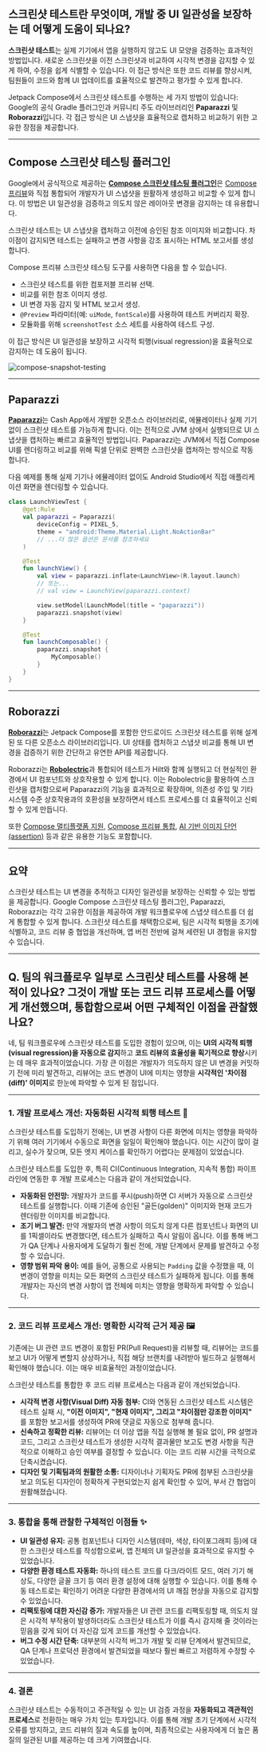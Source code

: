 ## 스크린샷 테스트란 무엇이며, 개발 중 UI 일관성을 보장하는 데 어떻게 도움이 되나요?

**스크린샷 테스트**는 실제 기기에서 앱을 실행하지 않고도 UI 모양을 검증하는 효과적인 방법입니다. 새로운 스크린샷을 이전 스크린샷과 비교하여 시각적 변경을 감지할 수 있게 하여, 수정을 쉽게 식별할 수 있습니다. 이 접근 방식은 또한 코드 리뷰를 향상시켜, 팀원들이 코드와 함께 UI 업데이트를 효율적으로 발견하고 평가할 수 있게 합니다.

Jetpack Compose에서 스크린샷 테스트를 수행하는 세 가지 방법이 있습니다: Google의 공식 Gradle 플러그인과 커뮤니티 주도 라이브러리인 **Paparazzi** 및 **Roborazzi**입니다. 각 접근 방식은 UI 스냅샷을 효율적으로 캡처하고 비교하기 위한 고유한 장점을 제공합니다.

-----

## Compose 스크린샷 테스팅 플러그인

Google에서 공식적으로 제공하는 [**Compose 스크린샷 테스팅 플러그인**](https://developer.android.com/studio/preview/compose-screenshot-testing)은 [Compose 프리뷰](https://developer.android.com/develop/ui/compose/tooling/previews)와 직접 통합되어 개발자가 UI 스냅샷을 원활하게 생성하고 비교할 수 있게 합니다. 이 방법은 UI 일관성을 검증하고 의도치 않은 레이아웃 변경을 감지하는 데 유용합니다.

스크린샷 테스트는 UI 스냅샷을 캡처하고 이전에 승인된 참조 이미지와 비교합니다. 차이점이 감지되면 테스트는 실패하고 변경 사항을 강조 표시하는 HTML 보고서를 생성합니다.

Compose 프리뷰 스크린샷 테스팅 도구를 사용하면 다음을 할 수 있습니다.

  * 스크린샷 테스트를 위한 컴포저블 프리뷰 선택.
  * 비교를 위한 참조 이미지 생성.
  * UI 변경 자동 감지 및 HTML 보고서 생성.
  * `@Preview` 파라미터(예: `uiMode`, `fontScale`)를 사용하여 테스트 커버리지 확장.
  * 모듈화를 위해 `screenshotTest` 소스 세트를 사용하여 테스트 구성.

이 접근 방식은 UI 일관성을 보장하고 시각적 퇴행(visual regression)을 효율적으로 감지하는 데 도움이 됩니다.

![compose-snapshot-testing](./screenshots/compose-snapshot-testing.png)

-----

## Paparazzi

[**Paparazzi**](https://github.com/cashapp/paparazzi)는 Cash App에서 개발한 오픈소스 라이브러리로, 에뮬레이터나 실제 기기 없이 스크린샷 테스트를 가능하게 합니다. 이는 전적으로 JVM 상에서 실행되므로 UI 스냅샷을 캡처하는 빠르고 효율적인 방법입니다. Paparazzi는 JVM에서 직접 Compose UI를 렌더링하고 비교를 위해 픽셀 단위로 완벽한 스크린샷을 캡처하는 방식으로 작동합니다.

다음 예제를 통해 실제 기기나 에뮬레이터 없이도 Android Studio에서 직접 애플리케이션 화면을 렌더링할 수 있습니다.

```kotlin
class LaunchViewTest {
    @get:Rule
    val paparazzi = Paparazzi(
        deviceConfig = PIXEL_5,
        theme = "android:Theme.Material.Light.NoActionBar"
        // ...더 많은 옵션은 문서를 참조하세요
    )

    @Test
    fun launchView() {
        val view = paparazzi.inflate<LaunchView>(R.layout.launch)
        // 또는...
        // val view = LaunchView(paparazzi.context)

        view.setModel(LaunchModel(title = "paparazzi"))
        paparazzi.snapshot(view)
    }

    @Test
    fun launchComposable() {
        paparazzi.snapshot {
            MyComposable()
        }
    }
}
```

-----

## Roborazzi

[**Roborazzi**](https://github.com/takahirom/roborazzi)는 Jetpack Compose를 포함한 안드로이드 스크린샷 테스트를 위해 설계된 또 다른 오픈소스 라이브러리입니다. UI 상태를 캡처하고 스냅샷 비교를 통해 UI 변경을 검증하기 위한 간단하고 유연한 API를 제공합니다.

Roborazzi는 [**Robolectric**](https://github.com/robolectric/robolectric)과 통합되어 테스트가 Hilt와 함께 실행되고 더 현실적인 환경에서 UI 컴포넌트와 상호작용할 수 있게 합니다. 이는 Robolectric을 활용하여 스크린샷을 캡처함으로써 Paparazzi의 기능을 효과적으로 확장하며, 의존성 주입 및 기타 시스템 수준 상호작용과의 호환성을 보장하면서 테스트 프로세스를 더 효율적이고 신뢰할 수 있게 만듭니다.

또한 [Compose 멀티플랫폼 지원](https://takahirom.github.io/roborazzi/compose-multiplatform.html), [Compose 프리뷰 통합](https://takahirom.github.io/roborazzi/preview-support.html), [AI 기반 이미지 단언(assertion)](https://takahirom.github.io/roborazzi/ai-powered-image-assertion.html) 등과 같은 유용한 기능도 포함합니다.

-----

## 요약

스크린샷 테스트는 UI 변경을 추적하고 디자인 일관성을 보장하는 신뢰할 수 있는 방법을 제공합니다. Google Compose 스크린샷 테스팅 플러그인, Paparazzi, Roborazzi는 각각 고유한 이점을 제공하여 개발 워크플로우에 스냅샷 테스트를 더 쉽게 통합할 수 있게 합니다. 스크린샷 테스트를 채택함으로써, 팀은 시각적 퇴행을 조기에 식별하고, 코드 리뷰 중 협업을 개선하며, 앱 버전 전반에 걸쳐 세련된 UI 경험을 유지할 수 있습니다.

-----

## Q. 팀의 워크플로우 일부로 스크린샷 테스트를 사용해 본 적이 있나요? 그것이 개발 또는 코드 리뷰 프로세스를 어떻게 개선했으며, 통합함으로써 어떤 구체적인 이점을 관찰했나요?

네, 팀 워크플로우에 스크린샷 테스트를 도입한 경험이 있으며, 이는 **UI의 시각적 퇴행(visual regression)을 자동으로 감지**하고 **코드 리뷰의 효율성을 획기적으로 향상**시키는 데 매우 효과적이었습니다. 가장 큰 이점은 개발자가 의도하지 않은 UI 변경을 커밋하기 전에 미리 발견하고, 리뷰어는 코드 변경이 UI에 미치는 영향을 **시각적인 '차이점(diff)' 이미지**로 한눈에 파악할 수 있게 된 점입니다.

---
### 1. 개발 프로세스 개선: 자동화된 시각적 퇴행 테스트 🤖

스크린샷 테스트를 도입하기 전에는, UI 변경 사항이 다른 화면에 미치는 영향을 파악하기 위해 여러 기기에서 수동으로 화면을 일일이 확인해야 했습니다. 이는 시간이 많이 걸리고, 실수가 잦으며, 모든 엣지 케이스를 확인하기 어렵다는 문제점이 있었습니다.

스크린샷 테스트를 도입한 후, 특히 CI(Continuous Integration, 지속적 통합) 파이프라인에 연동한 후 개발 프로세스는 다음과 같이 개선되었습니다.

* **자동화된 안전망:** 개발자가 코드를 푸시(push)하면 CI 서버가 자동으로 스크린샷 테스트를 실행합니다. 이때 기존에 승인된 "골든(golden)" 이미지와 현재 코드가 렌더링한 이미지를 비교합니다.
* **조기 버그 발견:** 만약 개발자의 변경 사항이 의도치 않게 다른 컴포넌트나 화면의 UI를 1픽셀이라도 변경했다면, 테스트가 실패하고 즉시 알림이 옵니다. 이를 통해 버그가 QA 단계나 사용자에게 도달하기 훨씬 전에, 개발 단계에서 문제를 발견하고 수정할 수 있습니다.
* **영향 범위 파악 용이:** 예를 들어, 공통으로 사용되는 `Padding` 값을 수정했을 때, 이 변경이 영향을 미치는 모든 화면의 스크린샷 테스트가 실패하게 됩니다. 이를 통해 개발자는 자신의 변경 사항이 앱 전체에 미치는 영향을 명확하게 파악할 수 있습니다.

---
### 2. 코드 리뷰 프로세스 개선: 명확한 시각적 근거 제공 🖼️

기존에는 UI 관련 코드 변경이 포함된 PR(Pull Request)을 리뷰할 때, 리뷰어는 코드를 보고 UI가 어떻게 변할지 상상하거나, 직접 해당 브랜치를 내려받아 빌드하고 실행해서 확인해야 했습니다. 이는 매우 비효율적인 과정이었습니다.

스크린샷 테스트를 통합한 후 코드 리뷰 프로세스는 다음과 같이 개선되었습니다.

* **시각적 변경 사항(Visual Diff) 자동 첨부:** CI와 연동된 스크린샷 테스트 시스템은 테스트 실패 시, **"이전 이미지", "현재 이미지", 그리고 "차이점만 강조한 이미지"** 를 포함한 보고서를 생성하여 PR에 댓글로 자동으로 첨부해 줍니다.
* **신속하고 정확한 리뷰:** 리뷰어는 더 이상 앱을 직접 실행해 볼 필요 없이, PR 설명과 코드, 그리고 스크린샷 테스트가 생성한 시각적 결과물만 보고도 변경 사항을 직관적으로 이해하고 승인 여부를 결정할 수 있습니다. 이는 코드 리뷰 시간을 극적으로 단축시켰습니다.
* **디자인 및 기획팀과의 원활한 소통:** 디자이너나 기획자도 PR에 첨부된 스크린샷을 보고 의도된 디자인이 정확하게 구현되었는지 쉽게 확인할 수 있어, 부서 간 협업이 원활해졌습니다.

---
### 3. 통합을 통해 관찰한 구체적인 이점들 ✨

* **UI 일관성 유지:** 공통 컴포넌트나 디자인 시스템(테마, 색상, 타이포그래피 등)에 대한 스크린샷 테스트를 작성함으로써, 앱 전체의 UI 일관성을 효과적으로 유지할 수 있었습니다.
* **다양한 환경 테스트 자동화:** 하나의 테스트 코드를 다크/라이트 모드, 여러 기기 해상도, 다양한 글꼴 크기 등 여러 환경 설정에 대해 실행할 수 있습니다. 이를 통해 수동 테스트로는 확인하기 어려운 다양한 환경에서의 UI 깨짐 현상을 자동으로 감지할 수 있었습니다.
* **리팩토링에 대한 자신감 증가:** 개발자들은 UI 관련 코드를 리팩토링할 때, 의도치 않은 시각적 부작용이 발생하더라도 스크린샷 테스트가 이를 즉시 감지해 줄 것이라는 믿음을 갖게 되어 더 자신감 있게 코드를 개선할 수 있었습니다.
* **버그 수정 시간 단축:** 대부분의 시각적 버그가 개발 및 리뷰 단계에서 발견되므로, QA 단계나 프로덕션 환경에서 발견되었을 때보다 훨씬 빠르고 저렴하게 수정할 수 있었습니다.

---
### 4. 결론

스크린샷 테스트는 수동적이고 주관적일 수 있는 UI 검증 과정을 **자동화되고 객관적인 프로세스**로 전환하는 매우 가치 있는 투자입니다. 이를 통해 개발 초기 단계에서 시각적 오류를 방지하고, 코드 리뷰의 질과 속도를 높이며, 최종적으로는 사용자에게 더 높은 품질의 일관된 UI를 제공하는 데 크게 기여했습니다.